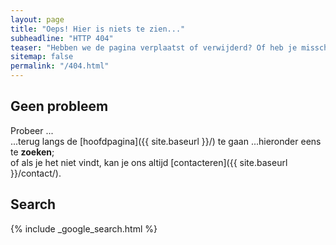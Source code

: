 ```yaml
---
layout: page
title: "Oeps! Hier is niets te zien..."
subheadline: "HTTP 404"
teaser: "Hebben we de pagina verplaatst of verwijderd? Of heb je misschien een foute link getypt of gekregen?"
sitemap: false
permalink: "/404.html"
---
```

## Geen probleem

Probeer ...  
...terug langs de [hoofdpagina]({{ site.baseurl }}/) te gaan
...hieronder eens te **zoeken**;  
of als je het niet vindt, kan je ons altijd [contacteren]({{ site.baseurl }}/contact/).

## Search

{% include _google_search.html %}
